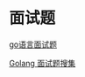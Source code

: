 # 面试题

[go语言面试题](https://www.topgoer.cn/docs/gomianshiti/mianshiti)

[Golang 面试题搜集](https://github.com/lifei6671/interview-go)

